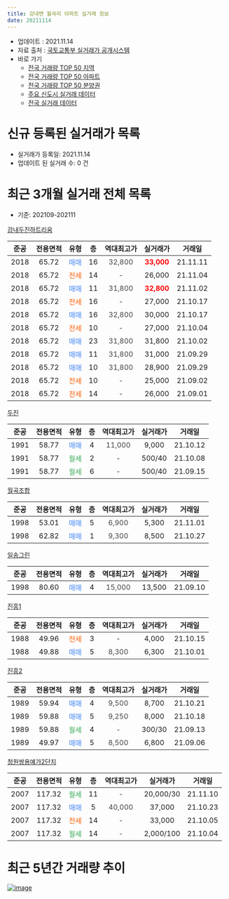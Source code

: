 ```yaml
---
title: 강내면 월곡리 아파트 실거래 정보
date: 20211114
---
```


* 업데이트 : 2021.11.14
* 자료 출처 : [국토교통부 실거래가 공개시스템](http://rt.molit.go.kr)
* 바로 가기
    * [전국 거래량 TOP 50 지역](https://apt-info.github.io/apt-trade-info/tr)
    * [전국 거래량 TOP 50 아파트](https://apt-info.github.io/apt-trade-info/ta)
    * [전국 거래량 TOP 50 분양권](https://apt-info.github.io/apt-trade-info/tb)
    * [주요 신도시 실거래 데이터](https://apt-info.github.io/apt-trade-info/newtown)
    * [전국 실거래 데이터](https://apt-info.github.io/apt-trade-info/all)



<script async src="https://pagead2.googlesyndication.com/pagead/js/adsbygoogle.js"></script>
<!-- 기본광고 -->
<ins class="adsbygoogle"
     style="display:block"
     data-ad-client="ca-pub-1142216861245946"
     data-ad-slot="4805727019"
     data-ad-format="auto"
     data-full-width-responsive="true"></ins>
<script>
     (adsbygoogle = window.adsbygoogle || []).push({});
</script>


# 신규 등록된 실거래가 목록

* 실거래가 등록일: 2021.11.14
* 업데이트 된 실거래 수: 0 건




<script async src="https://pagead2.googlesyndication.com/pagead/js/adsbygoogle.js"></script>
<!-- 기본광고 -->
<ins class="adsbygoogle"
     style="display:block"
     data-ad-client="ca-pub-1142216861245946"
     data-ad-slot="4805727019"
     data-ad-format="auto"
     data-full-width-responsive="true"></ins>
<script>
     (adsbygoogle = window.adsbygoogle || []).push({});
</script>


# 최근 3개월 실거래 전체 목록
* 기준: 202109-202111


[강내두진하트리움](https://search.naver.com/search.naver?query=%EA%B0%95%EB%82%B4%EB%91%90%EC%A7%84%ED%95%98%ED%8A%B8%EB%A6%AC%EC%9B%80)

|준공|전용면적|유형|층|역대최고가|실거래가|거래일|
|:---:|:---:|:---:|:---:|:---:|:---:|:---:|
|2018|65.72|<span style="color:#4285F3">매매</span>|16|<span style="color:#444444">32,800</span>|<b><span style="color:#FF0000">33,000</span></b>|21.11.11|
|2018|65.72|<span style="color:#FF5A00">전세</span>|14|<span style="color:#444444">-</span>|26,000|21.11.04|
|2018|65.72|<span style="color:#4285F3">매매</span>|11|<span style="color:#444444">31,800</span>|<b><span style="color:#FF0000">32,800</span></b>|21.11.02|
|2018|65.72|<span style="color:#FF5A00">전세</span>|16|<span style="color:#444444">-</span>|27,000|21.10.17|
|2018|65.72|<span style="color:#4285F3">매매</span>|16|<span style="color:#444444">32,800</span>|30,000|21.10.17|
|2018|65.72|<span style="color:#FF5A00">전세</span>|10|<span style="color:#444444">-</span>|27,000|21.10.04|
|2018|65.72|<span style="color:#4285F3">매매</span>|23|<span style="color:#444444">31,800</span>|31,800|21.10.02|
|2018|65.72|<span style="color:#4285F3">매매</span>|11|<span style="color:#444444">31,800</span>|31,000|21.09.29|
|2018|65.72|<span style="color:#4285F3">매매</span>|10|<span style="color:#444444">31,800</span>|28,900|21.09.29|
|2018|65.72|<span style="color:#FF5A00">전세</span>|10|<span style="color:#444444">-</span>|25,000|21.09.02|
|2018|65.72|<span style="color:#FF5A00">전세</span>|14|<span style="color:#444444">-</span>|26,000|21.09.01|

[두진](https://search.naver.com/search.naver?query=%EB%91%90%EC%A7%84)

|준공|전용면적|유형|층|역대최고가|실거래가|거래일|
|:---:|:---:|:---:|:---:|:---:|:---:|:---:|
|1991|58.77|<span style="color:#4285F3">매매</span>|4|<span style="color:#444444">11,000</span>|9,000|21.10.12|
|1991|58.77|<span style="color:#34A853">월세</span>|2|<span style="color:#444444">-</span>|500/40|21.10.08|
|1991|58.77|<span style="color:#34A853">월세</span>|6|<span style="color:#444444">-</span>|500/40|21.09.15|

[월곡조합](https://search.naver.com/search.naver?query=%EC%9B%94%EA%B3%A1%EC%A1%B0%ED%95%A9)

|준공|전용면적|유형|층|역대최고가|실거래가|거래일|
|:---:|:---:|:---:|:---:|:---:|:---:|:---:|
|1998|53.01|<span style="color:#4285F3">매매</span>|5|<span style="color:#444444">6,900</span>|5,300|21.11.01|
|1998|62.82|<span style="color:#4285F3">매매</span>|1|<span style="color:#444444">9,300</span>|8,500|21.10.27|

[일송그린](https://search.naver.com/search.naver?query=%EC%9D%BC%EC%86%A1%EA%B7%B8%EB%A6%B0)

|준공|전용면적|유형|층|역대최고가|실거래가|거래일|
|:---:|:---:|:---:|:---:|:---:|:---:|:---:|
|1998|80.60|<span style="color:#4285F3">매매</span>|4|<span style="color:#444444">15,000</span>|13,500|21.09.10|

[진흥1](https://search.naver.com/search.naver?query=%EC%A7%84%ED%9D%A51)

|준공|전용면적|유형|층|역대최고가|실거래가|거래일|
|:---:|:---:|:---:|:---:|:---:|:---:|:---:|
|1988|49.96|<span style="color:#FF5A00">전세</span>|3|<span style="color:#444444">-</span>|4,000|21.10.15|
|1988|49.88|<span style="color:#4285F3">매매</span>|5|<span style="color:#444444">8,300</span>|6,300|21.10.01|

[진흥2](https://search.naver.com/search.naver?query=%EC%A7%84%ED%9D%A52)

|준공|전용면적|유형|층|역대최고가|실거래가|거래일|
|:---:|:---:|:---:|:---:|:---:|:---:|:---:|
|1989|59.94|<span style="color:#4285F3">매매</span>|4|<span style="color:#444444">9,500</span>|8,700|21.10.21|
|1989|59.88|<span style="color:#4285F3">매매</span>|5|<span style="color:#444444">9,250</span>|8,000|21.10.18|
|1989|59.88|<span style="color:#34A853">월세</span>|4|<span style="color:#444444">-</span>|300/30|21.09.13|
|1989|49.97|<span style="color:#4285F3">매매</span>|5|<span style="color:#444444">8,500</span>|6,800|21.09.06|

[청원쌍용예가2단지](https://search.naver.com/search.naver?query=%EC%B2%AD%EC%9B%90%EC%8C%8D%EC%9A%A9%EC%98%88%EA%B0%802%EB%8B%A8%EC%A7%80)

|준공|전용면적|유형|층|역대최고가|실거래가|거래일|
|:---:|:---:|:---:|:---:|:---:|:---:|:---:|
|2007|117.32|<span style="color:#34A853">월세</span>|11|<span style="color:#444444">-</span>|20,000/30|21.11.10|
|2007|117.32|<span style="color:#4285F3">매매</span>|5|<span style="color:#444444">40,000</span>|37,000|21.10.23|
|2007|117.32|<span style="color:#FF5A00">전세</span>|14|<span style="color:#444444">-</span>|33,000|21.10.05|
|2007|117.32|<span style="color:#34A853">월세</span>|14|<span style="color:#444444">-</span>|2,000/100|21.10.04|



<script async src="https://pagead2.googlesyndication.com/pagead/js/adsbygoogle.js"></script>
<!-- 기본광고 -->
<ins class="adsbygoogle"
     style="display:block"
     data-ad-client="ca-pub-1142216861245946"
     data-ad-slot="4805727019"
     data-ad-format="auto"
     data-full-width-responsive="true"></ins>
<script>
     (adsbygoogle = window.adsbygoogle || []).push({});
</script>


# 최근 5년간 거래량 추이


<div style="width:100%;">
    <canvas id="deal_progress" height="200"></canvas>
</div>

<script>
new Chart(document.getElementById("deal_progress"), {
    type: 'line',
    data: {
        labels: ['16.01','16.02','16.03','16.04','16.05','16.06','16.07','16.08','16.09','16.10','16.11','16.12','17.01','17.02','17.03','17.04','17.05','17.06','17.07','17.08','17.09','17.10','17.11','17.12','18.01','18.02','18.03','18.04','18.05','18.06','18.07','18.08','18.09','18.10','18.11','18.12','19.01','19.02','19.03','19.04','19.05','19.06','19.07','19.08','19.09','19.10','19.11','19.12','20.01','20.02','20.03','20.04','20.05','20.06','20.07','20.08','20.09','20.10','20.11','20.12','21.01','21.02','21.03','21.04','21.05','21.06','21.07','21.08','21.09','21.10','21.11'],
        datasets: [{
            label: '매매/분양권',
            data: [9,24,6,7,6,10,1,6,5,3,6,2,1,4,0,2,4,5,5,6,2,2,6,6,8,10,3,6,3,7,1,5,11,14,6,4,4,2,4,3,3,3,3,2,2,7,6,10,6,5,4,8,11,18,11,12,10,12,15,18,30,17,17,10,5,5,8,9,4,8,3],
            borderColor: "rgba(66, 133, 243, 1)",
            backgroundColor: "rgba(66, 133, 243, 0.05)",
            borderWidth: 1,
            pointRadius: 0,
            fill: false,
            lineTension: 0
        },{
            label: '전/월세',
            data: [4,1,7,4,3,3,4,4,0,4,3,1,4,4,1,0,4,0,3,1,3,1,5,2,1,6,3,1,2,5,4,16,8,15,12,18,10,4,10,2,4,2,7,2,2,5,2,3,2,4,12,1,4,4,2,9,5,2,5,2,11,4,3,6,9,5,5,5,4,6,2],
            borderColor: "rgba(255, 90, 0, 1)",
            backgroundColor: "rgba(255, 90, 0, 0.05)",
            borderWidth: 1,
            pointRadius: 0,
            fill: false,
            lineTension: 0
        },{
            label: '합계',
            data: [13,25,13,11,9,13,5,10,5,7,9,3,5,8,1,2,8,5,8,7,5,3,11,8,9,16,6,7,5,12,5,21,19,29,18,22,14,6,14,5,7,5,10,4,4,12,8,13,8,9,16,9,15,22,13,21,15,14,20,20,41,21,20,16,14,10,13,14,8,14,5],
            borderColor: "rgba(0, 0, 0, 1)",
            backgroundColor: "rgba(0, 0, 0, 0.03)",
            borderWidth: 0.1,
            pointRadius: 0,
            fill: true,
            lineTension: 0
        }
        ]
    },
    options: {
        responsive: true,
        title: {
            display: false
        },
        tooltips: {
            mode: 'index',
            intersect: false
        },
        hover: {
            mode: 'nearest',
            intersect: true
        },
        scales: {
            xAxes: [{
                display: true,
                scaleLabel: {
                    display: true,
                    labelString: '년/월'
                }
            }],
            yAxes: [{
                display: true,
                ticks: {
                    suggestedMin: 0,
                },
                scaleLabel: {
                    display: true,
                    labelString: '실거래 수'
                }
            }]
        }
    }
});

</script>


[![image](https://apt-info.github.io/images/2020-01-03-apt-trade-info/1024x500.png)](https://play.google.com/store/apps/details?id=com.aptinfo.apttradeinfo)

